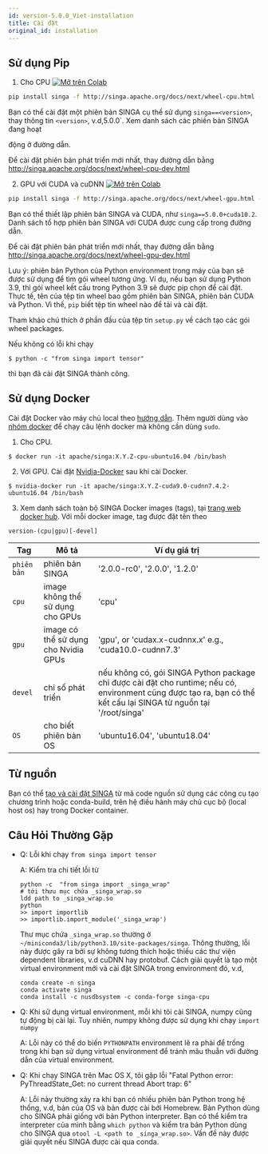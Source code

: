 ```yaml
---
id: version-5.0.0_Viet-installation
title: Cài đặt
original_id: installation
---
```


<!--- Licensed to the Apache Software Foundation (ASF) under one or more contributor license agreements.  See the NOTICE file distributed with this work for additional information regarding copyright ownership.  The ASF licenses this file to you under the Apache License, Version 2.0 (the "License"); you may not use this file except in compliance with the License.  You may obtain a copy of the License at http://www.apache.org/licenses/LICENSE-2.0 Unless required by applicable law or agreed to in writing, software distributed under the License is distributed on an "AS IS" BASIS, WITHOUT WARRANTIES OR CONDITIONS OF ANY KIND, either express or implied.  See the License for the specific language governing permissions and limitations under the License.  -->

## Sử dụng Pip

1. Cho CPU
   [![Mở trên Colab](https://colab.research.google.com/assets/colab-badge.svg)](https://colab.research.google.com/drive/17RA056Brwk0vBQTFaZ-l9EbqwADO0NA9?usp=sharing)

```bash
pip install singa -f http://singa.apache.org/docs/next/wheel-cpu.html --trusted-host singa.apache.org
```

Bạn có thể cài đặt một phiên bản SINGA cụ thể sử dụng `singa==<version>`, thay
thông tin `<version>`, v.d,5.0.0`. Xem danh sách các phiên bản SINGA đang hoạt

động ở đường dẫn.

Để cài đặt phiên bản phát triển mới nhất, thay đường dẫn bằng
http://singa.apache.org/docs/next/wheel-cpu-dev.html

2. GPU với CUDA và cuDNN
   [![Mở trên Colab](https://colab.research.google.com/assets/colab-badge.svg)](https://colab.research.google.com/drive/1W30IPCqj5fG8ADAQsFqclaCLyIclVcJL?usp=sharing)

```bash
pip install singa -f http://singa.apache.org/docs/next/wheel-gpu.html --trusted-host singa.apache.org
```

Bạn có thể thiết lập phiên bản SINGA và CUDA, như `singa==5.0.0+cuda10.2`. Danh sách tổ hợp
phiên bản SINGA với CUDA được cung cấp trong đường dẫn.

Để cài đặt phiên bản phát triển mới nhất, thay đường dẫn bằng
http://singa.apache.org/docs/next/wheel-gpu-dev.html

Lưu ý: phiên bản Python của Python environment trong máy của bạn sẽ được sử dụng
để tìm gói wheel tương ứng. Ví dụ, nếu bạn sử dụng Python 3.9, thì gói wheel kết
cấu trong Python 3.9 sẽ được pip chọn để cài đặt. Thực tế, tên của tệp tin wheel
bao gồm phiên bản SINGA, phiên bản CUDA và Python. Vì thế, `pip` biết tệp tin
wheel nào để tải và cài đặt.

Tham khảo chú thích ở phần đầu của tệp tin `setup.py` về cách tạo các gói wheel
packages.

Nếu không có lỗi khi chạy

```shell
$ python -c "from singa import tensor"
```

thì bạn đã cài đặt SINGA thành công.

## Sử dụng Docker

Cài đặt Docker vào máy chủ local theo
[hướng dẫn](https://docs.docker.com/install/). Thêm người dùng vào
[nhóm docker](https://docs.docker.com/install/linux/linux-postinstall/) để chạy
câu lệnh docker mà không cần dùng `sudo`.

1. Cho CPU.

```shell
$ docker run -it apache/singa:X.Y.Z-cpu-ubuntu16.04 /bin/bash
```

2. Với GPU. Cài đặt [Nvidia-Docker](https://github.com/NVIDIA/nvidia-docker) sau
   khi cài Docker.

```shell
$ nvidia-docker run -it apache/singa:X.Y.Z-cuda9.0-cudnn7.4.2-ubuntu16.04 /bin/bash
```

3. Xem danh sách toàn bộ SINGA Docker images (tags), tại
   [trang web docker hub](https://hub.docker.com/r/apache/singa/). Với mỗi
   docker image, tag được đặt tên theo

```shell
version-(cpu|gpu)[-devel]
```

| Tag         | Mô tả                                | Ví dụ giá trị                                                                                                                                                      |
| ----------- | ------------------------------------ | ------------------------------------------------------------------------------------------------------------------------------------------------------------------ |
| `phiên bản` | phiên bản SINGA                      | '2.0.0-rc0', '2.0.0', '1.2.0'                                                                                                                                      |
| `cpu`       | image không thể sử dụng cho GPUs     | 'cpu'                                                                                                                                                              |
| `gpu`       | image có thể sử dụng cho Nvidia GPUs | 'gpu', or 'cudax.x-cudnnx.x' e.g., 'cuda10.0-cudnn7.3'                                                                                                             |
| `devel`     | chỉ số phát triển                    | nếu không có, gói SINGA Python package chỉ được cài đặt cho runtime; nếu có, environment cũng được tạo ra, bạn có thể kết cấu lại SINGA từ nguồn tại '/root/singa' |
| `OS`        | cho biết phiên bản OS                | 'ubuntu16.04', 'ubuntu18.04'                                                                                                                                       |

## Từ nguồn

Bạn có thể [tạo và cài đặt SINGA](build.md) từ mã code nguồn sử dụng các công cụ
tạo chương trình hoặc conda-build, trên hệ điều hành máy chủ cục bộ (local host
os) hay trong Docker container.

## Câu Hỏi Thường Gặp

- Q: Lỗi khi chạy `from singa import tensor`

  A: Kiểm tra chi tiết lỗi từ

  ```shell
  python -c  "from singa import _singa_wrap"
  # tới thưu mục chứa _singa_wrap.so
  ldd path to _singa_wrap.so
  python
  >> import importlib
  >> importlib.import_module('_singa_wrap')
  ```

  Thư mục chứa `_singa_wrap.so` thường ở
  `~/miniconda3/lib/python3.10/site-packages/singa`. Thông thường, lỗi này được
  gây ra bởi sự không tương thích hoặc thiếu các thư viện dependent libraries,
  v.d cuDNN hay protobuf. Cách giải quyết là tạo một virtual environment mới và
  cài đặt SINGA trong environment đó, v.d,

  ```shell
  conda create -n singa
  conda activate singa
  conda install -c nusdbsystem -c conda-forge singa-cpu
  ```

- Q: Khi sử dụng virtual environment, mỗi khi tôi cài SINGA, numpy cũng tự động
  bị cài lại. Tuy nhiên, numpy không được sử dụng khi chạy `import numpy`

  A: Lỗi này có thể do biến `PYTHONPATH` environment lẽ ra phải để trống trong
  khi bạn sử dụng virtual environment để tránh mâu thuẫn với đường dẫn của
  virtual environment.

- Q: Khi chạy SINGA trên Mac OS X, tôi gặp lỗi "Fatal Python error:
  PyThreadState_Get: no current thread Abort trap: 6"

  A: Lỗi này thường xảy ra khi bạn có nhiều phiên bản Python trong hệ thống,
  v.d, bản của OS và bản được cài bởi Homebrew. Bản Python dùng cho SINGA phải
  giống với bản Python interpreter. Bạn có thể kiểm tra interpreter của mình
  bằng `which python` và kiểm tra bản Python dùng cho SINGA qua
  `otool -L <path to _singa_wrap.so>`. Vấn đề này được giải quyết nếu SINGA được
  cài qua conda.
